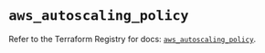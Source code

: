 # `aws_autoscaling_policy`

Refer to the Terraform Registry for docs: [`aws_autoscaling_policy`](https://registry.terraform.io/providers/hashicorp/aws/5.73.0/docs/resources/autoscaling_policy).
